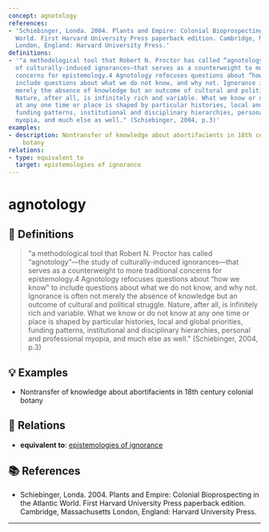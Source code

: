 ```yaml
---
concept: agnotology
references:
- 'Schiebinger, Londa. 2004. Plants and Empire: Colonial Bioprospecting in the Atlantic
  World. First Harvard University Press paperback edition. Cambridge, Massachusetts
  London, England: Harvard University Press.'
definitions:
- '"a methodological tool that Robert N. Proctor has called “agnotology”—the study
  of culturally-induced ignorances—that serves as a counterweight to more traditional
  concerns for epistemology.4 Agnotology refocuses questions about “how we know” to
  include questions about what we do not know, and why not. Ignorance is often not
  merely the absence of knowledge but an outcome of cultural and political struggle.
  Nature, after all, is infinitely rich and variable. What we know or do not know
  at any one time or place is shaped by particular histories, local and global priorities,
  funding patterns, institutional and disciplinary hierarchies, personal and professional
  myopia, and much else as well." (Schiebinger, 2004, p.3)'
examples:
- description: Nontransfer of knowledge about abortifacients in 18th century colonial
    botany
relations:
- type: equivalent to
  target: epistemologies of ignorance
---
```


# agnotology

## 📖 Definitions

> "a methodological tool that Robert N. Proctor has called “agnotology”—the study of culturally-induced ignorances—that serves as a counterweight to more traditional concerns for epistemology.4 Agnotology refocuses questions about “how we know” to include questions about what we do not know, and why not. Ignorance is often not merely the absence of knowledge but an outcome of cultural and political struggle. Nature, after all, is infinitely rich and variable. What we know or do not know at any one time or place is shaped by particular histories, local and global priorities, funding patterns, institutional and disciplinary hierarchies, personal and professional myopia, and much else as well." (Schiebinger, 2004, p.3)

## 💡 Examples

- Nontransfer of knowledge about abortifacients in 18th century colonial botany

## 🔗 Relations

- **equivalent to**: [epistemologies of ignorance](./epistemologies-of-ignorance.md)

## 📚 References

- Schiebinger, Londa. 2004. Plants and Empire: Colonial Bioprospecting in the Atlantic World. First Harvard University Press paperback edition. Cambridge, Massachusetts London, England: Harvard University Press.

---

<script src="https://giscus.app/client.js"
                data-repo="natesheehan/conceptcartography"
                data-repo-id="R_kgDOPB5QiQ"
                data-category="General"
                data-category-id="DIC_kwDOPB5Qic4CsAxd"
                data-mapping="pathname"
                data-strict="0"
                data-reactions-enabled="1"
                data-emit-metadata="0"
                data-input-position="bottom"
                data-theme="catppuccin_mocha"
                data-lang="en"
                crossorigin="anonymous"
                async>
        </script>
        